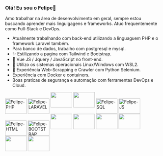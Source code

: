 ### Olá! Eu sou o Felipe👋

Amo trabalhar na área de desenvolvimento em geral, sempre estou buscando aprender mais linguigagens e frameworks. Atuo frequentemente como Full-Stack e DevOps.

- Atualmente trabalhando com back-end utilizando a linguaguem PHP e o framework Laravel também.
- Para banco de dados, trabalho com postgresql e mysql.
- ✨ Estilizando a pagina com Tailwind e Bootstrap.
- 🤖 Vue JS / Jquery / JavaScript no front-end.
- 🤖 Utilizo os sistemas operacionais Linux/Windows com WSL2.
- 🤖 Experiência Web-Scrapping e Crawler com Python Selenium.
- Experiência com Docker e containers.
- Boas praticas de segurança e automação com ferramentas DevOps e Cloud.


<div>
  <img align="center" alt="Felipe-PHP" height="50" width="70" src="https://cdn.jsdelivr.net/gh/devicons/devicon/icons/php/php-original.svg">
  <img align="center" alt="Felipe-LARAVEL" height="50" width="70" src="https://cdn.jsdelivr.net/gh/devicons/devicon/icons/laravel/laravel-plain-wordmark.svg">
  <img height="50" width="70" src="https://cdn.jsdelivr.net/gh/devicons/devicon@latest/icons/nodejs/nodejs-original-wordmark.svg" />
  <img height="50" width="70" src="https://cdn.jsdelivr.net/gh/devicons/devicon@latest/icons/spring/spring-original.svg" />
  <img height="50" width="70" align="center" alt="Felipe-SQL" height="50" width="70" src="https://cdn.jsdelivr.net/gh/devicons/devicon/icons/mysql/mysql-original.svg">
  <img height="50" width="70" align="center" alt="Felipe-JS" height="50" width="70" src="https://cdn.jsdelivr.net/gh/devicons/devicon/icons/javascript/javascript-original.svg">
  <img height="50" width="70" align="center" alt="Felipe-HTML" height="50" width="70" src="https://cdn.jsdelivr.net/gh/devicons/devicon/icons/html5/html5-original.svg">
  <img height="50" width="70" align="center" alt="Felipe-BOOTSTRAP" height="50" width="70" src="https://cdn.jsdelivr.net/gh/devicons/devicon/icons/bootstrap/bootstrap-original.svg">
  <img height="50" width="70" src="https://cdn.jsdelivr.net/gh/devicons/devicon@latest/icons/vuejs/vuejs-original.svg" />
  <img height="50" width="70" src="https://cdn.jsdelivr.net/gh/devicons/devicon@latest/icons/angular/angular-original.svg" />
  <img height="50" width="70" src="https://cdn.jsdelivr.net/gh/devicons/devicon@latest/icons/react/react-original.svg" />

  <img height="50" width="70" src="https://cdn.jsdelivr.net/gh/devicons/devicon@latest/icons/bash/bash-original.svg" />
  <img height="50" width="70" src="https://cdn.jsdelivr.net/gh/devicons/devicon@latest/icons/amazonwebservices/amazonwebservices-original-wordmark.svg" />
  <img height="50" width="70" src="https://cdn.jsdelivr.net/gh/devicons/devicon@latest/icons/docker/docker-original.svg" />

</div>
